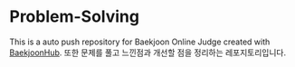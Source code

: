 # Problem-Solving
This is a auto push repository for Baekjoon Online Judge created with [BaekjoonHub](https://github.com/BaekjoonHub/BaekjoonHub). 또한 문제를 풀고 느낀점과 개선할 점을 정리하는 레포지토리입니다.